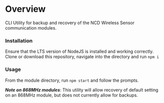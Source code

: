 # Overview

CLI Utility for backup and recovery of the NCD Wireless Sensor communication modules.

### Installation

Ensure that the LTS version of NodeJS is installed and working correctly.
Clone or download this repository, navigate into the directory and run `npm i`

### Usage

From the module directory, run `npm start` and follow the prompts.

***Note on 868MHz modules***:
This utility will allow recovery of default setting on an 868MHz module, but does not currently allow for backups.
